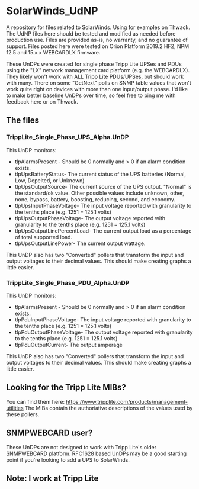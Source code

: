 # SolarWinds_UdNP
A repository for files related to SolarWinds. Using for examples on Thwack. 
The UdNP files here should be tested and modified as needed before production use.
Files are provided as-is, no warranty, and no guarantee of support.
Files posted  here were tested on Orion Platform 2019.2 HF2, NPM 12.5 and 15.x.x WEBCARDLX firmware.

These UnDPs were created for single phase Tripp Lite UPSes and PDUs using the "LX" network management card platform (e.g. the WEBCARDLX). They likely won't work with ALL Tripp Lite PDUs/UPSes, but should work with many. There on some "GetNext" polls on SNMP table values that won't work quite right on devices with more than one input/output phase. I'd like to make better baseline UnDPs over time, so feel free to ping me with feedback here or on Thwack. 

## The files

### TrippLite_Single_Phase_UPS_Alpha.UnDP
This UnDP monitors:
* tlpAlarmsPresent - Should be 0 normally and > 0 if an alarm condition exists.
* tlpUpsBatteryStatus- The current status of the UPS batteries (Normal, Low, Depelted, or Unknown)
* tlpUpsOutputSource- The current source of the UPS output. "Normal" is the standard/ok value. Other possible values include      unknown, other, none, bypass, battery, boosting, reducing, second, and economy.                
* tlpUpsInputPhaseVoltage- The input voltage reported with granularity to the tenths place (e.g. 1251 = 125.1 volts)
* tlpUpsOutputPhaseVoltage- The output voltage reported with granularity to the tenths place (e.g. 1251 = 125.1 volts)
* tlpUpsOutputLinePercentLoad- The current output load as a percentage of total supported load.
* tlpUpsOutputLinePower- The current output wattage. 

This UnDP also has two "Converted" pollers that transform the input and output voltages to their decimal values. This should make creating graphs a little easier. 

### TrippLite_Single_Phase_PDU_Alpha.UnDP
This UnDP monitors:
* tlpAlarmsPresent - Should be 0 normally and > 0 if an alarm condition exists.
* tlpPduInputPhaseVoltage- The input voltage reported with granularity to the tenths place (e.g. 1251 = 125.1 volts)
* tlpPduOutputPhaseVoltage- The output voltage reported with granularity to the tenths place (e.g. 1251 = 125.1 volts)
* tlpPduOutputCurrent- The output amperage

This UnDP also has two "Converted" pollers that transform the input and output voltages to their decimal values. This should make creating graphs a little easier. 

## Looking for the Tripp Lite MIBs?
You can find them here:
https://www.tripplite.com/products/management-utilities
The MIBs contain the authoriative descriptions of the values used by these pollers. 

## SNMPWEBCARD user?
These UnDPs are not designed to work with Tripp Lite's older SNMPWEBCARD platform. RFC1628 based UnDPs may be a good starting point if you're looking to add a UPS to SolarWinds. 

## Note: I work at Tripp Lite
